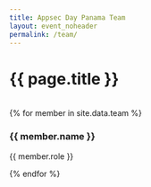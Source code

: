 ```yaml
---
title: Appsec Day Panama Team
layout: event_noheader
permalink: /team/
---
```


# {{ page.title }}

<link rel="stylesheet" href="/assets/css/team.css">

<br>
<div class="team-container">
  {% for member in site.data.team %}
  <div class="team-card">
    <div class="team-image" style="background-image: url('/assets/images/{{member.image}}');"></div>
    <div class="team-info">
      <h3>{{ member.name }}</h3>
      <p>{{ member.role }}</p>
    </div>
  </div>
  {% endfor %}
</div>
